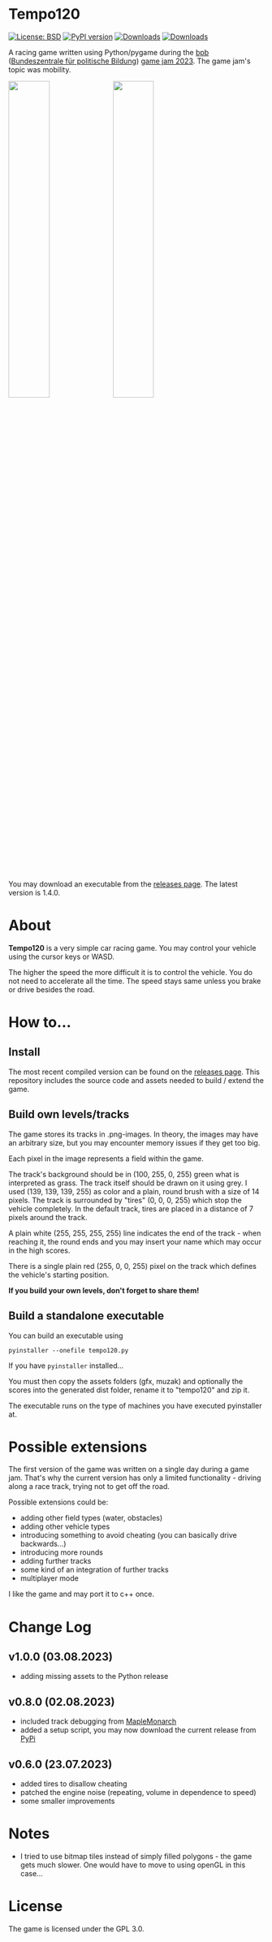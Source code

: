 # Tempo120

[![License: BSD](https://img.shields.io/badge/License-GNU%20GPL-blue)](https://github.com/dkrajzew/tempo120/blob/master/LICENSE)
[![PyPI version](https://badge.fury.io/py/tempo120.svg)](https://pypi.python.org/pypi/tempo120)
[![Downloads](https://pepy.tech/badge/tempo120)](https://pepy.tech/project/tempo120)
[![Downloads](https://static.pepy.tech/badge/tempo120/week)](https://pepy.tech/project/tempo120)


A racing game written using Python/pygame during the [bpb](https://www.bpb.de/) ([Bundeszentrale für politische Bildung](https://www.bpb.de/)) [game jam 2023](https://www.bpb.de/veranstaltungen/veranstaltungskalender/518950/bpb-game-jam-2023/). The game jam's topic was mobility.

<img src="https://github.com/dkrajzew/tempo120/blob/main/gfx/screenshot1.png" width="40%"/> <img src="https://github.com/dkrajzew/tempo120/blob/main/gfx/screenshot3.png" width="40%"/>

You may download an executable from the [releases page](https://github.com/dkrajzew/tempo120/releases). The latest version is 1.4.0.

# About

__Tempo120__ is a very simple car racing game. You may control your vehicle using the cursor keys or WASD.

The higher the speed the more difficult it is to control the vehicle. You do not need to accelerate all the time. The speed stays same unless you brake or drive besides the road.


# How to...

## Install

The most recent compiled version can be found on the [releases page](https://github.com/dkrajzew/tempo120/releases). This repository includes the source code and assets needed to build / extend the game.

## Build own levels/tracks

The game stores its tracks in .png-images. In theory, the images may have an arbitrary size, but you may encounter memory issues if they get too big.

Each pixel in the image represents a field within the game.

The track's background should be in (100, 255, 0, 255) green what is interpreted as grass. The track itself should be drawn on it using grey. I used (139, 139, 139, 255) as color and a plain, round brush with a size of 14 pixels. The track is surrounded by "tires" (0, 0, 0, 255) which stop the vehicle completely. In the default track, tires are placed in a distance of 7 pixels around the track.

A plain white (255, 255, 255, 255) line indicates the end of the track - when reaching it, the round ends and you may insert your name which may occur in the high scores.

There is a single plain red (255, 0, 0, 255) pixel on the track which defines the vehicle's starting position.

__If you build your own levels, don't forget to share them!__

## Build a standalone executable

You can build an executable using

```pyinstaller --onefile tempo120.py```

If you have ```pyinstaller``` installed...

You must then copy the assets folders (gfx, muzak) and optionally the scores into the generated dist folder, rename it to "tempo120" and zip it.

The executable runs on the type of machines you have executed pyinstaller at.


# Possible extensions

The first version of the game was written on a single day during a game jam. That's why the current version has only a limited functionality - driving along a race track, trying not to get off the road.

Possible extensions could be:

* adding other field types (water, obstacles)
* adding other vehicle types
* introducing something to avoid cheating (you can basically drive backwards...)
* introducing more rounds
* adding further tracks
* some kind of an integration of further tracks
* multiplayer mode

I like the game and may port it to c++ once.

# Change Log

## v1.0.0 (03.08.2023)

* adding missing assets to the Python release

## v0.8.0 (02.08.2023)

* included track debugging from [MapleMonarch](https://maplemonarch.itch.io/)
* added a setup script, you may now download the current release from [PyPi](https://pypi.org/project/degrotesque/)

## v0.6.0 (23.07.2023)

* added tires to disallow cheating
* patched the engine noise (repeating, volume in dependence to speed)
* some smaller improvements

# Notes

* I tried to use bitmap tiles instead of simply filled polygons - the game gets much slower. One would have to move to using openGL in this case...

# License

The game is licensed under the GPL 3.0.


